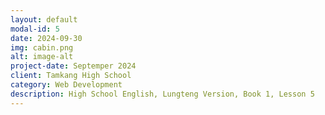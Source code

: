 ```yaml
---
layout: default
modal-id: 5
date: 2024-09-30
img: cabin.png
alt: image-alt
project-date: Septemper 2024
client: Tamkang High School
category: Web Development
description: High School English, Lungteng Version, Book 1, Lesson 5
---
```

